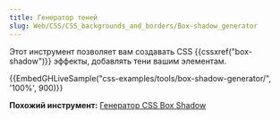 ```yaml
---
title: Генератор теней
slug: Web/CSS/CSS_backgrounds_and_borders/Box-shadow_generator
---
```


Этот инструмент позволяет вам создавать CSS {{cssxref("box-shadow")}} эффекты, добавлять тени вашим элементам.

{{EmbedGHLiveSample("css-examples/tools/box-shadow-generator/", '100%', 900)}}

**Похожий инструмент:** [Генератор CSS Box Shadow](https://cssgenerator.org/box-shadow-css-generator.html)
